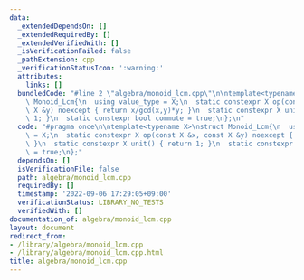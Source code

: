 ```yaml
---
data:
  _extendedDependsOn: []
  _extendedRequiredBy: []
  _extendedVerifiedWith: []
  _isVerificationFailed: false
  _pathExtension: cpp
  _verificationStatusIcon: ':warning:'
  attributes:
    links: []
  bundledCode: "#line 2 \"algebra/monoid_lcm.cpp\"\n\ntemplate<typename X>\nstruct\
    \ Monoid_Lcm{\n  using value_type = X;\n  static constexpr X op(const X &x, const\
    \ X &y) noexcept { return x/gcd(x,y)*y; }\n  static constexpr X unit() { return\
    \ 1; }\n  static constexpr bool commute = true;\n};\n"
  code: "#pragma once\n\ntemplate<typename X>\nstruct Monoid_Lcm{\n  using value_type\
    \ = X;\n  static constexpr X op(const X &x, const X &y) noexcept { return x/gcd(x,y)*y;\
    \ }\n  static constexpr X unit() { return 1; }\n  static constexpr bool commute\
    \ = true;\n};"
  dependsOn: []
  isVerificationFile: false
  path: algebra/monoid_lcm.cpp
  requiredBy: []
  timestamp: '2022-09-06 17:29:05+09:00'
  verificationStatus: LIBRARY_NO_TESTS
  verifiedWith: []
documentation_of: algebra/monoid_lcm.cpp
layout: document
redirect_from:
- /library/algebra/monoid_lcm.cpp
- /library/algebra/monoid_lcm.cpp.html
title: algebra/monoid_lcm.cpp
---
```

